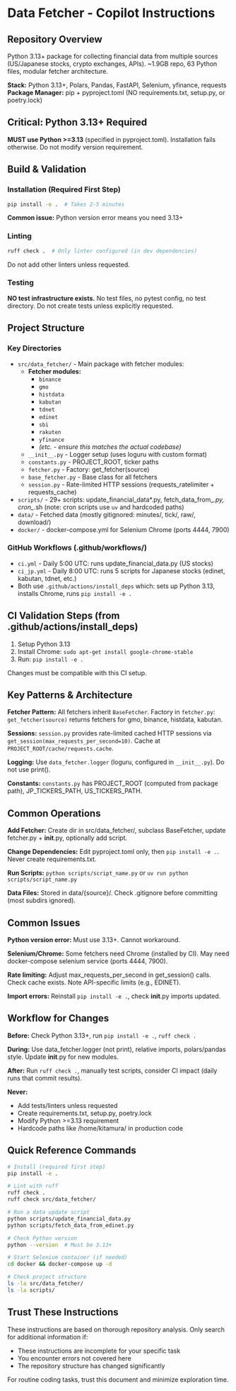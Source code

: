 # Data Fetcher - Copilot Instructions

## Repository Overview
Python 3.13+ package for collecting financial data from multiple sources (US/Japanese stocks, crypto exchanges, APIs). ~1.9GB repo, 63 Python files, modular fetcher architecture.

**Stack:** Python 3.13+, Polars, Pandas, FastAPI, Selenium, yfinance, requests  
**Package Manager:** pip + pyproject.toml (NO requirements.txt, setup.py, or poetry.lock)

## Critical: Python 3.13+ Required
**MUST use Python >=3.13** (specified in pyproject.toml). Installation fails otherwise. Do not modify version requirement.

## Build & Validation

### Installation (Required First Step)
```bash
pip install -e .  # Takes 2-5 minutes
```
**Common issue:** Python version error means you need 3.13+

### Linting
```bash
ruff check .  # Only linter configured (in dev dependencies)
```
Do not add other linters unless requested.

### Testing
**NO test infrastructure exists.** No test files, no pytest config, no test directory. Do not create tests unless explicitly requested.

## Project Structure

### Key Directories
- `src/data_fetcher/` - Main package with fetcher modules:
  - **Fetcher modules:**
    - `binance`
    - `gmo`
    - `histdata`
    - `kabutan`
    - `tdnet`
    - `edinet`
    - `sbi`
    - `rakuten`
    - `yfinance`
    - *(etc. - ensure this matches the actual codebase)*
  - `__init__.py` - Logger setup (uses loguru with custom format)
  - `constants.py` - PROJECT_ROOT, ticker paths
  - `fetcher.py` - Factory: get_fetcher(source)
  - `base_fetcher.py` - Base class for all fetchers
  - `session.py` - Rate-limited HTTP sessions (requests_ratelimiter + requests_cache)
- `scripts/` - 29+ scripts: update_financial_data*.py, fetch_data_from_*.py, cron_*.sh (note: cron scripts use `uv` and hardcoded paths)
- `data/` - Fetched data (mostly gitignored: minutes/, tick/, raw/, download/)
- `docker/` - docker-compose.yml for Selenium Chrome (ports 4444, 7900)

### GitHub Workflows (.github/workflows/)
- `ci.yml` - Daily 5:00 UTC: runs update_financial_data.py (US stocks)
- `ci_jp.yml` - Daily 8:00 UTC: runs 5 scripts for Japanese stocks (edinet, kabutan, tdnet, etc.)
- Both use `.github/actions/install_deps` which: sets up Python 3.13, installs Chrome, runs `pip install -e .`

## CI Validation Steps (from .github/actions/install_deps)
1. Setup Python 3.13
2. Install Chrome: `sudo apt-get install google-chrome-stable`
3. Run: `pip install -e .`

Changes must be compatible with this CI setup.

## Key Patterns & Architecture

**Fetcher Pattern:** All fetchers inherit `BaseFetcher`. Factory in `fetcher.py`: `get_fetcher(source)` returns fetchers for gmo, binance, histdata, kabutan.

**Sessions:** `session.py` provides rate-limited cached HTTP sessions via `get_session(max_requests_per_second=10)`. Cache at `PROJECT_ROOT/cache/requests.cache`.

**Logging:** Use `data_fetcher.logger` (loguru, configured in `__init__.py`). Do not use print().

**Constants:** `constants.py` has PROJECT_ROOT (computed from package path), JP_TICKERS_PATH, US_TICKERS_PATH.

## Common Operations

**Add Fetcher:** Create dir in src/data_fetcher/, subclass BaseFetcher, update fetcher.py + __init__.py, optionally add script.

**Change Dependencies:** Edit pyproject.toml only, then `pip install -e .`. Never create requirements.txt.

**Run Scripts:** `python scripts/script_name.py` or `uv run python scripts/script_name.py`

**Data Files:** Stored in data/{source}/. Check .gitignore before committing (most subdirs ignored).

## Common Issues

**Python version error:** Must use 3.13+. Cannot workaround.

**Selenium/Chrome:** Some fetchers need Chrome (installed by CI). May need docker-compose selenium service (ports 4444, 7900).

**Rate limiting:** Adjust max_requests_per_second in get_session() calls. Check cache exists. Note API-specific limits (e.g., EDINET).

**Import errors:** Reinstall `pip install -e .`, check __init__.py imports updated.

## Workflow for Changes

**Before:** Check Python 3.13+, run `pip install -e .`, `ruff check .`

**During:** Use data_fetcher.logger (not print), relative imports, polars/pandas style. Update __init__.py for new modules.

**After:** Run `ruff check .`, manually test scripts, consider CI impact (daily runs that commit results).

**Never:**
- Add tests/linters unless requested
- Create requirements.txt, setup.py, poetry.lock
- Modify Python >=3.13 requirement
- Hardcode paths like /home/kitamura/ in production code

## Quick Reference Commands

```bash
# Install (required first step)
pip install -e .

# Lint with ruff
ruff check .
ruff check src/data_fetcher/

# Run a data update script
python scripts/update_financial_data.py
python scripts/fetch_data_from_edinet.py

# Check Python version
python --version  # Must be 3.13+

# Start Selenium container (if needed)
cd docker && docker-compose up -d

# Check project structure
ls -la src/data_fetcher/
ls -la scripts/
```

## Trust These Instructions

These instructions are based on thorough repository analysis. Only search for additional information if:
- These instructions are incomplete for your specific task
- You encounter errors not covered here
- The repository structure has changed significantly

For routine coding tasks, trust this document and minimize exploration time.
